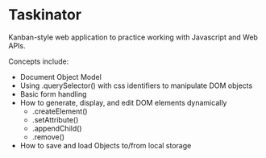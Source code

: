 # Taskinator

Kanban-style web application to practice working with Javascript and Web APIs.

Concepts include:
* Document Object Model
* Using .querySelector() with css identifiers to manipulate DOM objects
* Basic form handling
* How to generate, display, and edit DOM elements dynamically
    * .createElement()
    * .setAttribute()
    * .appendChild()
    * .remove()
* How to save and load Objects to/from local storage
